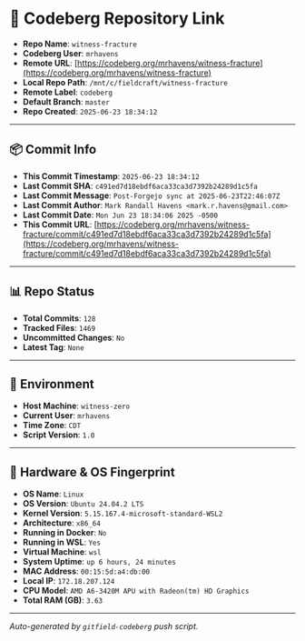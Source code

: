 # 🔗 Codeberg Repository Link

- **Repo Name**: `witness-fracture`
- **Codeberg User**: `mrhavens`
- **Remote URL**: [https://codeberg.org/mrhavens/witness-fracture](https://codeberg.org/mrhavens/witness-fracture)
- **Local Repo Path**: `/mnt/c/fieldcraft/witness-fracture`
- **Remote Label**: `codeberg`
- **Default Branch**: `master`
- **Repo Created**: `2025-06-23 18:34:12`

---

## 📦 Commit Info

- **This Commit Timestamp**: `2025-06-23 18:34:12`
- **Last Commit SHA**: `c491ed7d18ebdf6aca33ca3d7392b24289d1c5fa`
- **Last Commit Message**: `Post-Forgejo sync at 2025-06-23T22:46:07Z`
- **Last Commit Author**: `Mark Randall Havens <mark.r.havens@gmail.com>`
- **Last Commit Date**: `Mon Jun 23 18:34:06 2025 -0500`
- **This Commit URL**: [https://codeberg.org/mrhavens/witness-fracture/commit/c491ed7d18ebdf6aca33ca3d7392b24289d1c5fa](https://codeberg.org/mrhavens/witness-fracture/commit/c491ed7d18ebdf6aca33ca3d7392b24289d1c5fa)

---

## 📊 Repo Status

- **Total Commits**: `128`
- **Tracked Files**: `1469`
- **Uncommitted Changes**: `No`
- **Latest Tag**: `None`

---

## 🧭 Environment

- **Host Machine**: `witness-zero`
- **Current User**: `mrhavens`
- **Time Zone**: `CDT`
- **Script Version**: `1.0`

---

## 🧬 Hardware & OS Fingerprint

- **OS Name**: `Linux`
- **OS Version**: `Ubuntu 24.04.2 LTS`
- **Kernel Version**: `5.15.167.4-microsoft-standard-WSL2`
- **Architecture**: `x86_64`
- **Running in Docker**: `No`
- **Running in WSL**: `Yes`
- **Virtual Machine**: `wsl`
- **System Uptime**: `up 6 hours, 24 minutes`
- **MAC Address**: `00:15:5d:a4:db:00`
- **Local IP**: `172.18.207.124`
- **CPU Model**: `AMD A6-3420M APU with Radeon(tm) HD Graphics`
- **Total RAM (GB)**: `3.63`

---

_Auto-generated by `gitfield-codeberg` push script._
